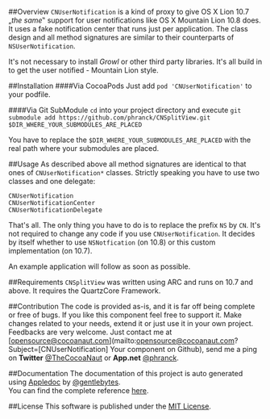 ##Overview
`CNUserNotification` is a kind of proxy to give OS X Lion 10.7 „*the same*‟ support for user notifications like OS X Mountain Lion 10.8 does. It uses a fake notification center that runs just per application. The class design and all method signatures are similar to their counterparts of `NSUserNotification`.

It's not necessary to install *Growl* or other third party libraries. It's all build in to get the user notified - Mountain Lion style.


##Installation
####Via CocoaPods
Just add `pod 'CNUserNotification'` to your podfile.


####Via Git SubModule
`cd` into your project directory and execute `git submodule add https://github.com/phranck/CNSplitView.git $DIR_WHERE_YOUR_SUBMODULES_ARE_PLACED`

You have to replace the `$DIR_WHERE_YOUR_SUBMODULES_ARE_PLACED` with the real path where your submodules are placed.


##Usage
As described above all method signatures are identical to that ones of `CNUserNotification*` classes. Strictly speaking you have to use two classes and one delegate:

	CNUserNotification
	CNUserNotificationCenter
	CNUserNotificationDelegate

That's all. The only thing you have to do is to replace the prefix `NS` by `CN`. It's not required to change any code if you use `CNUserNotification`. It decides by itself whether to use `NSNotfication`  (on 10.8) or this custom implementation (on 10.7). 

An example application will follow as soon as possible.

##Requirements
`CNSplitView` was written using ARC and runs on 10.7 and above. It requires the QuartzCore Framework.


##Contribution
The code is provided as-is, and it is far off being complete or free of bugs. If you like this component feel free to support it. Make changes related to your needs, extend it or just use it in your own project. Feedbacks are very welcome. Just contact me at [opensource@cocoanaut.com](mailto:opensource@cocoanaut.com?Subject=[CNUserNotification] Your component on Github), send me a ping on **Twitter** [@TheCocoaNaut](http://twitter.com/TheCocoaNaut) or **App.net** [@phranck](https://alpha.app.net/phranck). 


##Documentation
The documentation of this project is auto generated using [Appledoc](http://gentlebytes.com/appledoc/) by [@gentlebytes](https://twitter.com/gentlebytes).<br />
You can find the complete reference [here](http://CNUserNotification.cocoanaut.com/documentation/).


##License
This software is published under the [MIT License](http://cocoanaut.mit-license.org).
